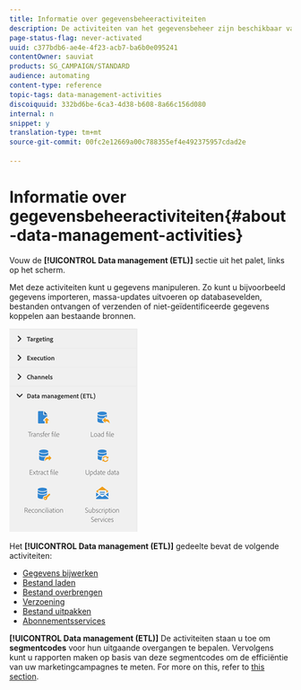 ```yaml
---
title: Informatie over gegevensbeheeractiviteiten
description: De activiteiten van het gegevensbeheer zijn beschikbaar van de linkerkant van het scherm.
page-status-flag: never-activated
uuid: c377bdb6-ae4e-4f23-acb7-ba6b0e095241
contentOwner: sauviat
products: SG_CAMPAIGN/STANDARD
audience: automating
content-type: reference
topic-tags: data-management-activities
discoiquuid: 332bd6be-6ca3-4d38-b608-8a66c156d080
internal: n
snippet: y
translation-type: tm+mt
source-git-commit: 00fc2e12669a00c788355ef4e492375957cdad2e

---
```



# Informatie over gegevensbeheeractiviteiten{#about-data-management-activities}

Vouw de **[!UICONTROL Data management (ETL)]** sectie uit het palet, links op het scherm.

Met deze activiteiten kunt u gegevens manipuleren. Zo kunt u bijvoorbeeld gegevens importeren, massa-updates uitvoeren op databasevelden, bestanden ontvangen of verzenden of niet-geïdentificeerde gegevens koppelen aan bestaande bronnen.

![](assets/wkf_etl_activities.png)

Het **[!UICONTROL Data management (ETL)]** gedeelte bevat de volgende activiteiten:

* [Gegevens bijwerken](../../automating/using/update-data.md)
* [Bestand laden](../../automating/using/load-file.md)
* [Bestand overbrengen](../../automating/using/transfer-file.md)
* [Verzoening](../../automating/using/reconciliation.md)
* [Bestand uitpakken](../../automating/using/extract-file.md)
* [Abonnementsservices](../../automating/using/subscription-services.md)

**[!UICONTROL Data management (ETL)]** De activiteiten staan u toe om **segmentcodes** voor hun uitgaande overgangen te bepalen. Vervolgens kunt u rapporten maken op basis van deze segmentcodes om de efficiëntie van uw marketingcampagnes te meten. For more on this, refer to [this section](../../reporting/using/creating-a-report-workflow-segment.md).

